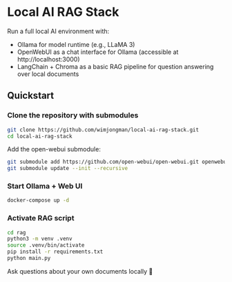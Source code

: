# Local AI RAG Stack

Run a full local AI environment with:
- Ollama for model runtime (e.g., LLaMA 3)
- OpenWebUI as a chat interface for Ollama (accessible at http://localhost:3000)
- LangChain + Chroma as a basic RAG pipeline for question answering over local documents

## Quickstart

### Clone the repository with submodules
```bash
git clone https://github.com/wimjongman/local-ai-rag-stack.git
cd local-ai-rag-stack
```

Add the open-webui submodule:
```bash
git submodule add https://github.com/open-webui/open-webui.git openwebui
git submodule update --init --recursive
```

### Start Ollama + Web UI
```bash
docker-compose up -d
```

### Activate RAG script
```bash
cd rag
python3 -m venv .venv
source .venv/bin/activate
pip install -r requirements.txt
python main.py
```

Ask questions about your own documents locally 🚀

